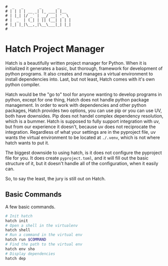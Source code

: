 ```text
#  _   _       _       _
# | | | | __ _| |_ ___| |__
# | |_| |/ _` | __/ __| '_ \
# |  _  | (_| | || (__| | | |
# |_| |_|\__,_|\__\___|_| |_|
#
```

Hatch Project Manager
======================

Hatch is a beautifully written project manager for Python. When it is initialized it generates a basic, but
thorough, framework for development of python programs. It also creates and manages a virtual environment to
install dependencies into. Last, but not least, Hatch comes with it's own python compiler.

Hatch would be the "go to" tool for anyone wanting to develop programs in python, except for one thing, Hatch
does not handle python package management. In order to work with dependencies and other python packages, Hatch
provides two options, you can use pip or you can use UV, both have downsides. Pip does not handel complex
dependency resolution, which is a bummer. Hatch is supposed to fully support integration with uv, but from our
experience it doesn't, because uv does not reciprocate the integration. Regardless of what your settings are in
the pyproject file, uv wants the virtual environment to be located at `./.venv`, which is not where hatch wants 
to put it. 

The biggest downside to using hatch, is it does not configure the pyproject file for you. It does create
`pyproject.toml`, and it will fill out the basic structure of it, but it doesn't handle all of the
configuration, when it easily can.

So, to say the least, the jury is still out on Hatch. 

Basic Commands
--------------

A few basic commands.

```bash
# Init hatch
hatch init 
# Open a shell in the virtualenv
hatch shell
# Run a command in the virtual env
hatch run $COMMAND
# Find the path to the virtual env
hatch env sho
# Display dependencies
hatch dep
```

